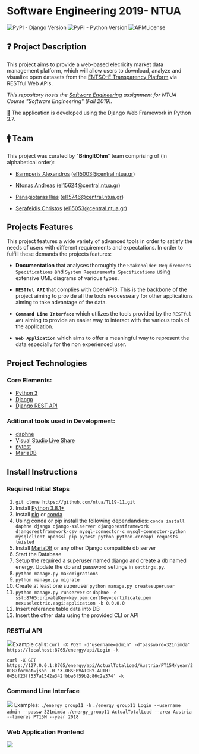 # Software Engineering 2019- NTUA
![PyPI - Django Version](https://img.shields.io/pypi/djversions/djangorestframework.svg)  ![PyPI - Python Version](https://img.shields.io/pypi/pyversions/Django.svg) ![APMLicense](https://img.shields.io/badge/license-MIT-green.svg)

## :question: Project Description

This project aims to provide a web-based elecricity market data management platform, which will 
allow users to download, analyze and visualize open datasets from the [ENTSO-E Transparency Platform](https://transparency.entsoe.eu) via RESTful Web APIs.



_This repository hosts the [Software Engineering](https://courses.softlab.ntua.gr/softeng/2019b/) assignment for NTUA Course "Software Engineering" (Fall 2019)._

  

:snake: The application is developed using the Django Web Framework in Python 3.7.

  
  
  

## :mens: Team

  

This project was curated by "**BringItOhm**" team comprising of (in alphabetical order):

* [Barmperis Alexandros](https://github.com/ABar1) (el15003@central.ntua.gr)

* [Ntonas Andreas](https://github.com/ntonasa) (el15624@central.ntua.gr)

* [Panagiotaras Ilias](https://github.com/iliaspan) (el15746@central.ntua.gr)

* [Serafeidis Christos](https://github.com/chriserafi) (el15053@central.ntua.gr)

  
  

## Projects Features

  

This project features a wide variety of advanced tools in order to satisfy the needs of users with different requirements and expectations. In order to fulfill these demands the projects features:

  

- **Documentation** that analyses thoroughly the `Stakeholder Requirements Specifications` and `System Requirements Specifications` using extensive UML diagrams of various types.

  

- **`RESTful API`** that complies with OpenAPI3. This is the backbone of the project aiming to provide all the tools neccesseary for other applications aiming to take advantage of the data.

  

- **`Command Line Interface`** which utilizes the tools provided by the `RESTful API` aiming to provide an easier way to interact with the various tools of the application.

  

- **`Web Application`** which aims to offer a meaningful way to represent the data especially for the non experienced user.


## Project Technologies
### Core Elements:
- [Python 3](https://www.python.org/)
- [Django](https://www.djangoproject.com/)
- [Django REST API](https://www.django-rest-framework.org/)

### Aditional tools used in Development:
- [daphne](https://github.com/django/daphne)
- [Visual Studio Live Share](https://github.com/vsls-contrib)
- [pytest](https://github.com/pytest-dev/pytest/)
- [MariaDB](https://mariadb.org/)

## Install Instructions

### Required Initial Steps
1. `git clone https://github.com/ntua/TL19-11.git`
2. Install [Python 3.8.1+](https://www.python.org/)
3. Install [pip](https://pypi.org/) or [conda](https://docs.conda.io/en/latest/)
4. Using conda or pip install the following dependandies:
`conda install daphne django django-sslserver djangorestframework djangorestframework-csv mysql-connector-c mysql-connector-python mysqlclient openssl pip pytest python python-coreapi requests twisted`
5. Install [MariaDB](https://mariadb.org/) or any other Django compatible db server
6. Start the Database
7. Setup the required a superuser named django and create a db named energy. Update the db and password settings in `settings.py`.
8. `python manage.py makemigrations`
9. `python manage.py migrate`
10. Create at least one superuser `python manage.py createsuperuser` 
11. `python manage.py runserver`
or
`daphne -e ssl:8765:privateKey=key.pem:certKey=certificate.pem  nexuselectric.asgi:application -b 0.0.0.0`
12. Insert referance table data into DB
13. Insert the other data using the provided CLI or API


### RESTful API
![](http://g.recordit.co/E2z9XXHaUm.gif)Example calls:
`curl -X POST -d"username=admin" -d"password=321nimda"  https://localhost:8765/energy/api/Login -k`

`curl -X GET https://127.0.0.1:8765/energy/api/ActualTotalLoad/Austria/PT15M/year/2018?format=json -H 'X-OBSERVATORY-AUTH: 045bf23ff537a1542a342fbba6f59b2c86c2e374' -k`

### Command Line Interface
![](http://g.recordit.co/nw6b8fDh5f.gif)
Examples:
`./energy_group11 -h`
`./energy_group11 Login --username admin --passw 321nimda`
`./energy_group11 ActualTotalLoad --area Austria --timeres PT15M --year 2018`


### Web Application Frontend
![](https://s7.gifyu.com/images/Webp.net-gifmaker0d44380e2c70431f.gif)

